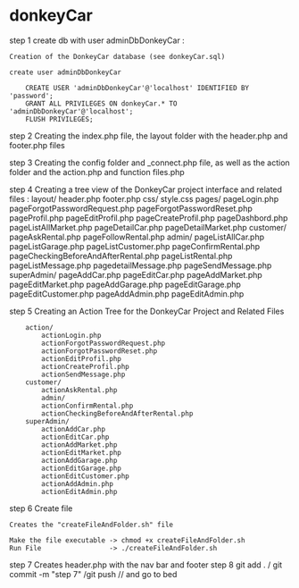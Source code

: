 # donkeyCar

step 1 create db with user adminDbDonkeyCar :

    Creation of the DonkeyCar database (see donkeyCar.sql)

    create user adminDbDonkeyCar 

        CREATE USER 'adminDbDonkeyCar'@'localhost' IDENTIFIED BY 'password';
        GRANT ALL PRIVILEGES ON donkeyCar.* TO 'adminDbDonkeyCar'@'localhost';
        FLUSH PRIVILEGES;

step 2 Creating the index.php file, the layout folder with the header.php and footer.php files 

step 3 Creating the config folder and _connect.php file, as well as the action folder and the action.php and function files.php

step 4 Creating a tree view of the DonkeyCar project interface and related files :
    layout/
        header.php
        footer.php
    css/
        style.css
    pages/
        pageLogin.php
        pageForgotPasswordRequest.php
        pageForgotPasswordReset.php
        pageProfil.php
        pageEditProfil.php
        pageCreateProfil.php
        pageDashbord.php
        pageListAllMarket.php
        pageDetailCar.php
        pageDetailMarket.php
        customer/
            pageAskRental.php
            pageFollowRental.php
        admin/
            pageListAllCar.php
            pageListGarage.php
            pageListCustomer.php
            pageConfirmRental.php
            pageCheckingBeforeAndAfterRental.php
            pageListRental.php
            pageListMessage.php
            pagedetailMessage.php
            pageSendMessage.php
        superAdmin/
            pageAddCar.php
            pageEditCar.php
            pageAddMarket.php
            pageEditMarket.php
            pageAddGarage.php
            pageEditGarage.php
            pageEditCustomer.php
            pageAddAdmin.php
            pageEditAdmin.php



step 5 Creating an Action Tree for the DonkeyCar Project and Related Files

        action/
            actionLogin.php
            actionForgotPasswordRequest.php
            actionForgotPasswordReset.php
            actionEditProfil.php
            actionCreateProfil.php
            actionSendMessage.php
        customer/
            actionAskRental.php
            admin/
            actionConfirmRental.php
            actionCheckingBeforeAndAfterRental.php
        superAdmin/
            actionAddCar.php
            actionEditCar.php
            actionAddMarket.php
            actionEditMarket.php
            actionAddGarage.php
            actionEditGarage.php
            actionEditCustomer.php
            actionAddAdmin.php
            actionEditAdmin.php


step 6 Create file 

    Creates the "createFileAndFolder.sh" file
 
    Make the file executable -> chmod +x createFileAndFolder.sh 
    Run File                 -> ./createFileAndFolder.sh       

step 7 Creates header.php with the nav bar and footer
step 8 git add . / git commit -m "step 7" /git push // and go to bed   